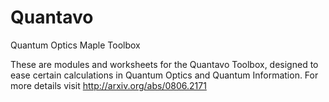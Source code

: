 Quantavo
========

Quantum Optics Maple Toolbox


These are modules and worksheets for the Quantavo Toolbox, designed to ease certain calculations in Quantum Optics and Quantum Information. 
For more details visit http://arxiv.org/abs/0806.2171